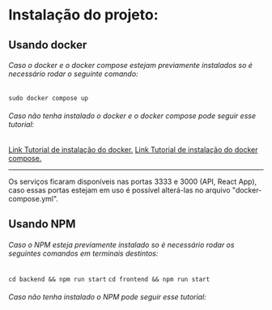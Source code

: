 # Instalação do projeto:

## Usando docker

###### Caso o docker e o docker compose estejam previamente instalados so é necessário rodar o seguinte comando:

`sudo docker compose up`

###### Caso não tenha instalado o docker e o docker compose pode seguir esse tutorial:

[Link Tutorial de instalação do docker.](https://docs.docker.com/engine/install/)
[Link Tutorial de instalação do docker compose.](https://docs.docker.com/compose/install/)

---

Os serviços ficaram disponíveis nas portas 3333 e 3000 (API, React App), caso essas portas estejam em uso é possível alterá-las no arquivo "docker-compose.yml".

## Usando NPM

###### Caso o NPM esteja previamente instalado so é necessário rodar os seguintes comandos em terminais destintos:

`cd backend && npm run start`
`cd frontend && npm run start`

###### Caso não tenha instalado o NPM pode seguir esse tutorial:
